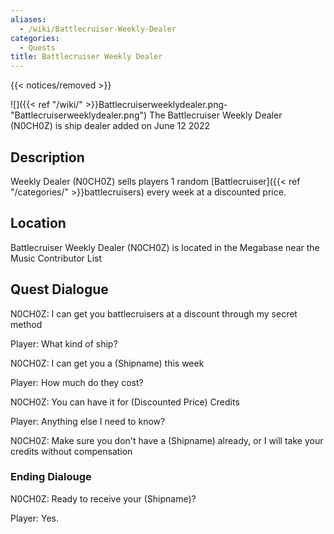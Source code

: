 ```yaml
---
aliases:
  - /wiki/Battlecruiser-Weekly-Dealer
categories:
  - Quests
title: Battlecruiser Weekly Dealer
---
```


{{< notices/removed >}}

![]({{< ref "/wiki/" >}}Battlecruiserweeklydealer.png-"Battlecruiserweeklydealer.png") The Battlecruiser Weekly Dealer (N0CH0Z) is ship dealer added on June 12 2022

## Description

Weekly Dealer (N0CH0Z) sells players 1 random [Battlecruiser]({{< ref "/categories/" >}}battlecruisers) every week at a discounted price.

## Location

Battlecruiser Weekly Dealer (N0CH0Z) is located in the Megabase near the Music Contributor List

## Quest Dialogue

N0CH0Z: I can get you battlecruisers at a discount through my secret method

Player: What kind of ship?

N0CH0Z: I can get you a (Shipname) this week

Player: How much do they cost?

N0CH0Z: You can have it for (Discounted Price) Credits

Player: Anything else I need to know?

N0CH0Z: Make sure you don't have a (Shipname) already, or I will take your credits without compensation

### Ending Dialouge

N0CH0Z: Ready to receive your (Shipname)?

Player: Yes.
